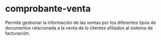 # comprobante-venta
Permite gestionar la información de las ventas por los diferentes tipos de documentos relacionada a la venta de lo clientes afiliados al sistema de facturación.
